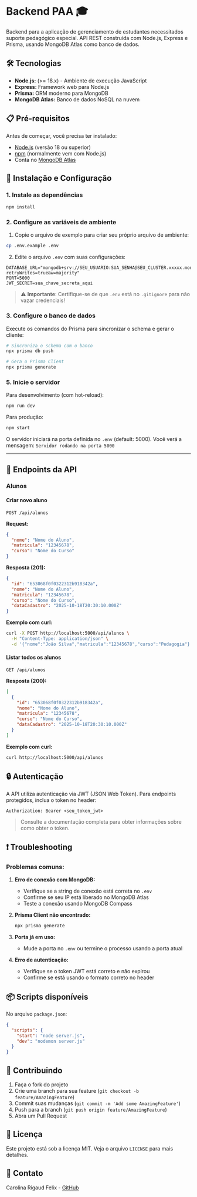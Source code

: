 # Backend PAA 🎓

Backend para a aplicação de gerenciamento de estudantes necessitados suporte pedagógico especial. API REST construída com Node.js, Express e Prisma, usando MongoDB Atlas como banco de dados.

## 🛠 Tecnologias

* **Node.js:** (>= 18.x) - Ambiente de execução JavaScript
* **Express:** Framework web para Node.js
* **Prisma:** ORM moderno para MongoDB
* **MongoDB Atlas:** Banco de dados NoSQL na nuvem

## 📋 Pré-requisitos

Antes de começar, você precisa ter instalado:

* [Node.js](https://nodejs.org/pt-br/) (versão 18 ou superior)
* [npm](https://www.npmjs.com/) (normalmente vem com Node.js)
* Conta no [MongoDB Atlas](https://www.mongodb.com/cloud/atlas)

## 🚀 Instalação e Configuração

### 1. Instale as dependências
```bash
npm install
```

### 2. Configure as variáveis de ambiente

1. Copie o arquivo de exemplo para criar seu próprio arquivo de ambiente:
```bash
cp .env.example .env
```

2. Edite o arquivo `.env` com suas configurações:
```env
DATABASE_URL="mongodb+srv://SEU_USUARIO:SUA_SENHA@SEU_CLUSTER.xxxxx.mongodb.net/pedagogia_db?retryWrites=true&w=majority"
PORT=5000
JWT_SECRET=sua_chave_secreta_aqui
```

> ⚠️ **Importante**: Certifique-se de que `.env` está no `.gitignore` para não vazar credenciais!

### 3. Configure o banco de dados

Execute os comandos do Prisma para sincronizar o schema e gerar o cliente:

```bash
# Sincroniza o schema com o banco
npx prisma db push

# Gera o Prisma Client
npx prisma generate
```

### 5. Inicie o servidor

Para desenvolvimento (com hot-reload):
```bash
npm run dev
```

Para produção:
```bash
npm start
```

O servidor iniciará na porta definida no `.env` (default: 5000).
Você verá a mensagem: `Servidor rodando na porta 5000`

-----

## 📡 Endpoints da API

### Alunos

#### Criar novo aluno
`POST /api/alunos`

**Request:**
```json
{
  "nome": "Nome do Aluno",
  "matricula": "12345678",
  "curso": "Nome do Curso"
}
```

**Resposta (201):**
```json
{
  "id": "653068f0f0322312b918342a",
  "nome": "Nome do Aluno",
  "matricula": "12345678",
  "curso": "Nome do Curso",
  "dataCadastro": "2025-10-18T20:30:10.000Z"
}
```

**Exemplo com curl:**
```bash
curl -X POST http://localhost:5000/api/alunos \
  -H "Content-Type: application/json" \
  -d '{"nome":"João Silva","matricula":"12345678","curso":"Pedagogia"}'
```

#### Listar todos os alunos
`GET /api/alunos`

**Resposta (200):**
```json
[
  {
    "id": "653068f0f0322312b918342a",
    "nome": "Nome do Aluno",
    "matricula": "12345678",
    "curso": "Nome do Curso",
    "dataCadastro": "2025-10-18T20:30:10.000Z"
  }
]
```

**Exemplo com curl:**
```bash
curl http://localhost:5000/api/alunos
```

## 🔒 Autenticação

A API utiliza autenticação via JWT (JSON Web Token). Para endpoints protegidos, inclua o token no header:

```
Authorization: Bearer <seu_token_jwt>
```

> Consulte a documentação completa para obter informações sobre como obter o token.

## ❗ Troubleshooting

### Problemas comuns:

1. **Erro de conexão com MongoDB:**
   - Verifique se a string de conexão está correta no `.env`
   - Confirme se seu IP está liberado no MongoDB Atlas
   - Teste a conexão usando MongoDB Compass

2. **Prisma Client não encontrado:**
   ```bash
   npx prisma generate
   ```

3. **Porta já em uso:**
   - Mude a porta no `.env` ou termine o processo usando a porta atual

4. **Erro de autenticação:**
   - Verifique se o token JWT está correto e não expirou
   - Confirme se está usando o formato correto no header

## 📦 Scripts disponíveis

No arquivo `package.json`:

```json
{
  "scripts": {
    "start": "node server.js",
    "dev": "nodemon server.js"
  }
}
```

## 🤝 Contribuindo

1. Faça o fork do projeto
2. Crie uma branch para sua feature (`git checkout -b feature/AmazingFeature`)
3. Commit suas mudanças (`git commit -m 'Add some AmazingFeature'`)
4. Push para a branch (`git push origin feature/AmazingFeature`)
5. Abra um Pull Request

## 📝 Licença

Este projeto está sob a licença MIT. Veja o arquivo `LICENSE` para mais detalhes.

## 📮 Contato

Carolina Rigaud Felix - [GitHub](https://github.com/carolinarigaudfelix)

<!-- end list -->

```